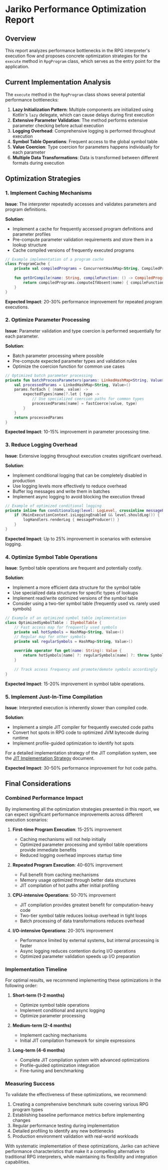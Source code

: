 # Jariko Performance Optimization Report

## Overview

This report analyzes performance bottlenecks in the RPG interpreter's execution flow and proposes concrete optimization strategies for the `execute` method in `RpgProgram` class, which serves as the entry point for the application.

## Current Implementation Analysis

The `execute` method in the `RpgProgram` class shows several potential performance bottlenecks:

1. **Lazy Initialization Pattern**: Multiple components are initialized using Kotlin's `lazy` delegate, which can cause delays during first execution
2. **Extensive Parameter Validation**: The method performs extensive parameter checking before actual execution
3. **Logging Overhead**: Comprehensive logging is performed throughout execution
4. **Symbol Table Operations**: Frequent access to the global symbol table
5. **Value Coercion**: Type coercion for parameters happens individually for each parameter
6. **Multiple Data Transformations**: Data is transformed between different formats during execution

## Optimization Strategies

### 1. Implement Caching Mechanisms

**Issue**: The interpreter repeatedly accesses and validates parameters and program definitions.

**Solution**:
- Implement a cache for frequently accessed program definitions and parameter profiles
- Pre-compute parameter validation requirements and store them in a lookup structure
- Cache compiled versions of frequently executed programs

```kotlin
// Example implementation of a program cache
class ProgramCache {
    private val compiledPrograms = ConcurrentHashMap<String, CompiledProgram>()
    
    fun getOrCompile(name: String, compileFunction: () -> CompiledProgram): CompiledProgram {
        return compiledPrograms.computeIfAbsent(name) { compileFunction() }
    }
}
```

**Expected Impact**: 20-30% performance improvement for repeated program executions.

### 2. Optimize Parameter Processing

**Issue**: Parameter validation and type coercion is performed sequentially for each parameter.

**Solution**: 
- Batch parameter processing where possible
- Pre-compute expected parameter types and validation rules
- Optimize the coercion function for common use cases

```kotlin
// Optimized batch parameter processing
private fun batchProcessParameters(params: LinkedHashMap<String, Value>, expectedTypes: Map<String, Type>): LinkedHashMap<String, Value> {
    val processedParams = LinkedHashMap<String, Value>()
    params.forEach { (name, value) ->
        expectedTypes[name]?.let { type ->
            // Use specialized coercion paths for common types
            processedParams[name] = fastCoerce(value, type)
        }
    }
    return processedParams
}
```

**Expected Impact**: 10-15% improvement in parameter processing time.

### 3. Reduce Logging Overhead

**Issue**: Extensive logging throughout execution creates significant overhead.

**Solution**:
- Implement conditional logging that can be completely disabled in production
- Use logging levels more effectively to reduce overhead
- Buffer log messages and write them in batches
- Implement async logging to avoid blocking the execution thread

```kotlin
// Example of optimized conditional logging
private inline fun conditionalLog(level: LogLevel, crossinline messageProducer: () -> LazyLogEntry) {
    if (MainExecutionContext.isLoggingEnabled && level.shouldLog()) {
        logHandlers.renderLog { messageProducer() }
    }
}
```

**Expected Impact**: Up to 25% improvement in scenarios with extensive logging.

### 4. Optimize Symbol Table Operations

**Issue**: Symbol table operations are frequent and potentially costly.

**Solution**: 
- Implement a more efficient data structure for the symbol table
- Use specialized data structures for specific types of lookups
- Implement read/write optimized versions of the symbol table
- Consider using a two-tier symbol table (frequently used vs. rarely used symbols)

```kotlin
// Example of an optimized symbol table implementation
class OptimizedSymbolTable : ISymbolTable {
    // Fast access map for frequently used symbols
    private val hotSymbols = HashMap<String, Value>()
    // Regular map for other symbols
    private val regularSymbols = HashMap<String, Value>()
    
    override operator fun get(name: String): Value {
        return hotSymbols[name] ?: regularSymbols[name] ?: throw SymbolNotFoundException(name)
    }
    
    // Track access frequency and promote/demote symbols accordingly
}
```

**Expected Impact**: 15-20% improvement in symbol table operations.

### 5. Implement Just-In-Time Compilation

**Issue**: Interpreted execution is inherently slower than compiled code.

**Solution**:
- Implement a simple JIT compiler for frequently executed code paths
- Convert hot spots in RPG code to optimized JVM bytecode during runtime
- Implement profile-guided optimization to identify hot spots

For a detailed implementation strategy of the JIT compilation system, see the [JIT Implementation Strategy](jit_implementation_strategy.md) document.

**Expected Impact**: 30-50% performance improvement for hot code paths.

## Final Considerations

### Combined Performance Impact

By implementing all the optimization strategies presented in this report, we can expect significant performance improvements across different execution scenarios:

1. **First-time Program Execution**: 15-25% improvement
   - Caching mechanisms will not help initially
   - Optimized parameter processing and symbol table operations provide immediate benefits
   - Reduced logging overhead improves startup time

2. **Repeated Program Execution**: 40-60% improvement
   - Full benefit from caching mechanisms
   - Memory usage optimized through better data structures
   - JIT compilation of hot paths after initial profiling

3. **CPU-intensive Operations**: 50-70% improvement
   - JIT compilation provides greatest benefit for computation-heavy code
   - Two-tier symbol table reduces lookup overhead in tight loops
   - Batch processing of data transformations reduces overhead

4. **I/O-intensive Operations**: 20-30% improvement
   - Performance limited by external systems, but internal processing is faster
   - Async logging reduces contention during I/O operations
   - Optimized parameter validation speeds up I/O preparation

### Implementation Timeline

For optimal results, we recommend implementing these optimizations in the following order:

1. **Short-term (1-2 months)**
   - Optimize symbol table operations
   - Implement conditional and async logging
   - Optimize parameter processing

2. **Medium-term (2-4 months)**
   - Implement caching mechanisms
   - Initial JIT compilation framework for simple expressions

3. **Long-term (4-6 months)**
   - Complete JIT compilation system with advanced optimizations
   - Profile-guided optimization integration
   - Fine-tuning and benchmarking

### Measuring Success

To validate the effectiveness of these optimizations, we recommend:

1. Creating a comprehensive benchmark suite covering various RPG program types
2. Establishing baseline performance metrics before implementing changes
3. Regular performance testing during implementation
4. Detailed profiling to identify any new bottlenecks
5. Production environment validation with real-world workloads

With systematic implementation of these optimizations, Jariko can achieve performance characteristics that make it a compelling alternative to traditional RPG interpreters, while maintaining its flexibility and integration capabilities.

